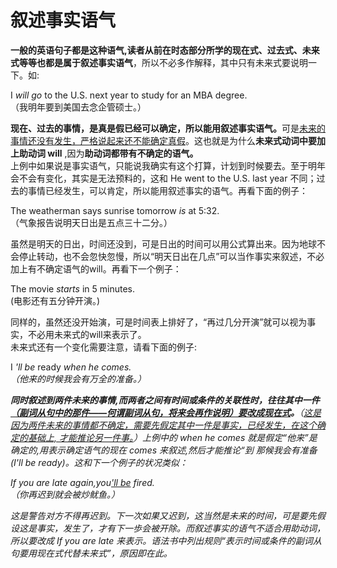 # 叙述事实语气

<b>一般的英语句子都是这种语气,读者从前在时态部分所学的现在式、过去式、未来式等等也都是属于叙述事实语气</b>，所以不必多作解释，其中只有未来式要说明一下。如:  
>  
I <em>will go</em> to the U.S. next year to study for an MBA degree.  
（我明年要到美国去念企管硕士。）  

<b>现在、过去的事情，是真是假已经可以确定，所以能用叙述事实语气。</b>可是<u>未来的事情还没有发生，严格说起来还不能确定真假</u>。这也就是为什么**未来式动词中要加上助动词 will** ,因为<b>助动词都带有不确定的语气。</b>  
上例中如果说是事实语气，只能说我确实有这个打算，计划到时候要去。至于明年会不会有变化，其实是无法预料的，这和 He went to the U.S. last year 不同；过去的事情已经发生，可以肯定，所以能用叙述事实的语气。再看下面的例子：  
>  
The weatherman says sunrise tomorrow <em>is</em> at 5:32.  
（气象报告说明天日出是五点三十二分。）  

虽然是明天的日出，时间还没到，可是日出的时间可以用公式算出来。因为地球不会停止转动，也不会忽快忽慢，所以“明天日出在几点”可以当作事实来叙述，不必加上有不确定语气的will。再看下一个例子：  
>  
The movie <em>starts</em> in 5 minutes.   
(电影还有五分钟开演。)  

同样的，虽然还没开始演，可是时间表上排好了，“再过几分开演”就可以视为事实，不必用未来式的will来表示了。  
未来式还有一个变化需要注意，请看下面的例子:   
>  
I <em>'ll be</em> ready <em>when he <em>comes</em>.  
（他来的时候我会有万全的准备。）  

<b>同时叙述到两件未来的事情,而两者之间有时间或条件的关联性时，往往其中一件<u>（**副词从句中的那件**——何谓副词从句，将来会再作说明）**要改成现在式</u>**。</b>（<u>这是因为两件未来的事情都不确定，需要先假定其中一件是事实，已经发生，在这个确定的基础上, 才能推论另一件事。</u>）上例中的 when he comes 就是假定“他来”是确定的,用表示确定语气的现在 comes 来叙述,然后才能推论“到 那候我会有准备 (I'll be ready)。这和下一个例子的状况类似：  
>  
If you <em>are late</em> again,you<u><em>'ll be</em></u> fired.   
（你再迟到就会被炒鱿鱼。）  

这是警告对方不得再迟到。下一次如果又迟到，这当然是未来的时间，可是要先假设这是事实，发生了，才有下一歩会被开除。而叙述事实的语气不适合用助动词，所以要改成 If you are late 来表示。语法书中列出规则“表示时间或条件的副词从句要用现在式代替未来式”，原因即在此。